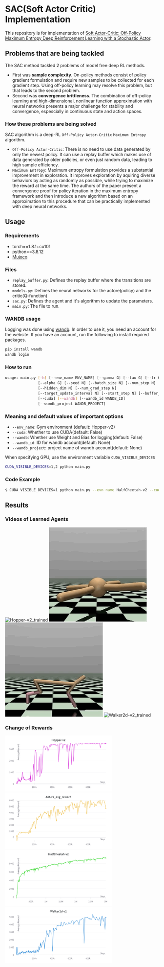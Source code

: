 # SAC(Soft Actor Critic) Implementation

This repository is for implementation of [Soft Actor-Critic: Off-Policy Maximum Entropy Deep Reinforcement Learning with a Stochastic Actor](https://arxiv.org/abs/1801.01290).

## Problems that are being tackled

The SAC method tackled 2 problems of model free deep RL methods. 

- First was __sample complexity__. On-policy methods consist of policy gradient formulation and require new samples to be collected for each gradient step. Using off-policy  learning may resolve this problem, but that leads to the second problem.
- Second was __convergence brittleness__. The combination of off-policy learning and high-dimensional, nonlinear function approximation with neural networks presents a major challenge for stability and convergence, espescially in continuous state and action spaces.

### How these problems are being solved 

SAC algorithm is a deep-RL `Off-Policy Actor-Critic` `Maximum Entropy` algorithm.
- `Off-Policy Actor-Critic`: There is no need to use data generated by only the newest policy. It can use a replay buffer which makes use of data generated by older policies, or even just random data, leading to high sample efficiency.
- `Maximum Entropy`: Maximum entropy formulation provides a substantial improvement in exploration. It improves exploration by aquiring diverse behaviors by acting as randomly as possible, while trying to maximize the reward at the same time. 
    The authors of the paper present a convergence proof for policy iteration in the maximum entropy framework and then introduce a new algorithm based on an approximation to this procedure that can be practically implemented with deep neural networks.



## Usage
### Requirements
- torch==1.8.1+cu101
- python==3.8.12
- [Mujoco](https://github.com/openai/mujoco-py#install-mujoco)

### Files
- `replay_buffer.py`: Defines the replay buffer where the transitions are stored.
- `models.py`: Defines the neural networks for the actore(policy) and the critic(Q-function)
- `sac.py`: Defines the agent and it's algorithm to update the parameters.
- `main.py`: The file to run.

### WANDB usage

Logging was done using [wandb](https://wandb.ai/). In order to use it, you need an account for the website. If you have an account, run the following to install required packages.

```bash
pip install wandb
wandb login
```

### How to run

```bash
usage: main.py [-h] [--env_name ENV_NAME] [--gamma G] [--tau G] [--lr G]
               [--alpha G] [--seed N] [--batch_size N] [--num_step N]
               [--hidden_dim N] [--num_grad_step N]
               [--target_update_interval N] [--start_step N] [--buffer_size N]
               [--cuda] [--wandb] [--wandb_id WANDB_ID]
               [--wandb_project WANDB_PROJECT]
```

### Meaning and default values of important options
- `--env_name`:   Gym environment (default: Hopper-v2)
- `--cuda`: Whether to use CUDA(default: False)
- `--wandb`: Whether use Weight and Bias for logging(default: False)
- `--wandb_id`: ID for wandb account(default: None)
- `--wandb_project`: project name of wandb account(default: None)


When specifying GPU, use the environment variable `CUDA_VISIBLE_DEVICES`
```bash
CUDA_VISIBLE_DEVICES=1,2 python main.py
```
### Code Example

```bash
$ CUDA_VISIBLE_DEVICES=1 python main.py --evn_name HalfCheetah-v2 --cuda --num_step 3000000
```

## Results

### Videos of Learned Agents

![Hopper-v2_trained](figures/Hopper-v2_trained.gif) ![Ant-v2_trained](figures/Ant-v2_trained.gif) 
![HalfCheetah-v2_trained](figures/HalfCheetah-v2_trained.gif) ![Walker2d-v2_trained](figures/Walker2d-v2_trained.gif) 

### Change of Rewards

<img alt="Hopper-v2_avg_reward" src="figures/Hopper-v2_avg_reward.png" width=350></img> <img alt="Ant-v2_avg_reward" src="figures/Ant-v2_avg_reward.png" width=350></img>
<img alt="HalfCheetah-v2_avg_reward" src="figures/HalfCheetah-v2_avg_reward.png" width=350></img> <img alt="Walker2d-v2_avg_reward" src="figures/Walker2d-v2_avg_reward.png" width=350></img>

